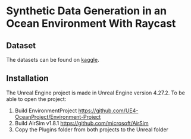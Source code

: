 # Synthetic Data Generation in an Ocean Environment With Raycast

## Dataset
The datasets can be found on [kaggle](https://www.kaggle.com/datasets/joakimpettersvold/synthetic-data-from-ocean-environment-in-ue4).

## Installation
The Unreal Engine project is made in Unreal Engine version 4.27.2.
To be able to open the project:
1. Build EnvironmentProject https://github.com/UE4-OceanProject/Environment-Project
2. Build AirSim v1.8.1 https://github.com/microsoft/AirSim
3. Copy the Plugins folder from both projects to the Unreal folder
